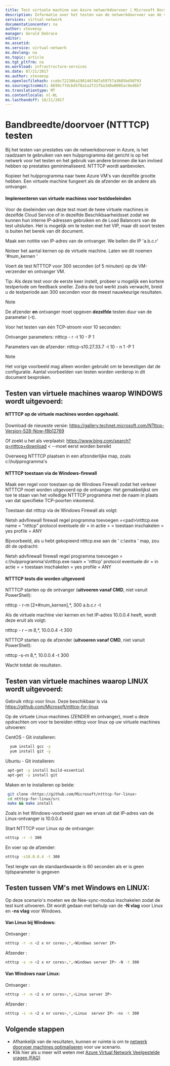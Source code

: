 ```yaml
---
title: Test virtuele machine van Azure netwerkdoorvoer | Microsoft Docs
description: Informatie over het testen van de netwerkdoorvoer van de virtuele machine van Azure.
services: virtual-network
documentationcenter: na
author: steveesp
manager: Gerald DeGrace
editor: 
ms.assetid: 
ms.service: virtual-network
ms.devlang: na
ms.topic: article
ms.tgt_pltfrm: na
ms.workload: infrastructure-services
ms.date: 07/21/2017
ms.author: steveesp
ms.openlocfilehash: ccebc722386a19014674d7a59757a3685bd50793
ms.sourcegitcommit: 6699c77dcbd5f8a1a2f21fba3d0a0005ac9ed6b7
ms.translationtype: MT
ms.contentlocale: nl-NL
ms.lasthandoff: 10/11/2017
---
```

# <a name="bandwidththroughput-testing-ntttcp"></a>Bandbreedte/doorvoer (NTTTCP) testen

Bij het testen van prestaties van de netwerkdoorvoer in Azure, is het raadzaam te gebruiken van een hulpprogramma dat gericht is op het netwerk voor het testen en het gebruik van andere bronnen die kan invloed hebben op prestaties geminimaliseerd. NTTTCP wordt aanbevolen.

Kopieer het hulpprogramma naar twee Azure VM's van dezelfde grootte hebben. Een virtuele machine fungeert als de afzender en de andere als ontvanger.

#### <a name="deploying-vms-for-testing"></a>Implementeren van virtuele machines voor testdoeleinden
Voor de doeleinden van deze test moet de twee virtuele machines in dezelfde Cloud Service of in dezelfde Beschikbaarheidsset zodat we kunnen hun interne IP-adressen gebruiken en de Load Balancers van de test uitsluiten. Het is mogelijk om te testen met het VIP, maar dit soort testen is buiten het bereik van dit document.
 
Maak een notitie van IP-adres van de ontvanger. We bellen die IP 'a.b.c.r'

Noteer het aantal kernen op de virtuele machine. Laten we dit noemen '\#num\_kernen '
 
Voert de test NTTTCP voor 300 seconden (of 5 minuten) op de VM-verzender en ontvanger VM.

Tip: Als deze test voor de eerste keer instelt, probeer u mogelijk een kortere testperiode om feedback sneller. Zodra de tool werkt zoals verwacht, breid u de testperiode aan 300 seconden voor de meest nauwkeurige resultaten.

> [!NOTE]
> De afzender **en** ontvanger moet opgeven **dezelfde** testen duur van de parameter (-t).

Voor het testen van één TCP-stroom voor 10 seconden:

Ontvanger parameters: ntttcp - r -t 10 - P 1

Parameters van de afzender: ntttcp-s10.27.33.7 -t 10 - n 1 -P 1

> [!NOTE]
> Het vorige voorbeeld mag alleen worden gebruikt om te bevestigen dat de configuratie. Aantal voorbeelden van testen worden verderop in dit document besproken.

## <a name="testing-vms-running-windows"></a>Testen van virtuele machines waarop WINDOWS wordt uitgevoerd:

#### <a name="get-ntttcp-onto-the-vms"></a>NTTTCP op de virtuele machines worden opgehaald.

Download de nieuwste versie: <https://gallery.technet.microsoft.com/NTttcp-Version-528-Now-f8b12769>

Of zoekt u het als verplaatst: <https://www.bing.com/search?q=ntttcp+download> \< --moet eerst worden bereikt

Overweeg NTTTCP plaatsen in een afzonderlijke map, zoals c:\\hulpprogramma's

#### <a name="allow-ntttcp-through-the-windows-firewall"></a>NTTTCP toestaan via de Windows-firewall
Maak een regel voor toestaan op de Windows Firewall zodat het verkeer NTTTCP moet worden uitgevoerd op de ontvanger. Het gemakkelijkst om toe te staan van het volledige NTTTCP programma met de naam in plaats van dat specifieke TCP-poorten inkomend.

Toestaan dat ntttcp via de Windows Firewall als volgt:

Netsh advfirewall firewall regel programma toevoegen =\<pad\>\\ntttcp.exe name = "ntttcp" protocol eventuele dir = in actie = = toestaan inschakelen = yes profile = ANY

Bijvoorbeeld, als u hebt gekopieerd ntttcp.exe aan de ' c:\\extra ' map, zou dit de opdracht: 

Netsh advfirewall firewall regel programma toevoegen = c:\\hulpprogramma's\\ntttcp.exe naam = 'ntttcp' protocol eventuele dir = in actie = = toestaan inschakelen = yes profile = ANY

#### <a name="running-ntttcp-tests"></a>NTTTCP tests die worden uitgevoerd

NTTTCP starten op de ontvanger (**uitvoeren vanaf CMD**, niet vanuit PowerShell):

ntttcp - r-m [2\*\#num\_kernen],\*, 300 a.b.c.r -t

Als de virtuele machine vier kernen en het IP-adres 10.0.0.4 heeft, wordt deze eruit als volgt:

ntttcp - r – m 8,\*, 10.0.0.4 -t 300


NTTTCP starten op de afzender (**uitvoeren vanaf CMD**, niet vanuit PowerShell):

ntttcp -s-m 8,\*, 10.0.0.4 -t 300 

Wacht totdat de resultaten.


## <a name="testing-vms-running-linux"></a>Testen van virtuele machines waarop LINUX wordt uitgevoerd:

Gebruik nttcp voor linux. Deze beschikbaar is via <https://github.com/Microsoft/ntttcp-for-linux>

Op de virtuele Linux-machines (ZENDER en ontvanger), moet u deze opdrachten om voor te bereiden ntttcp voor linux op uw virtuele machines uitvoeren:

CentOS - Git installeren:
``` bash
  yum install gcc -y  
  yum install git -y
```
Ubuntu - Git installeren:
``` bash
 apt-get -y install build-essential  
 apt-get -y install git
```
Maken en te installeren op beide:
``` bash
 git clone <https://github.com/Microsoft/ntttcp-for-linux>
 cd ntttcp-for-linux/src
 make && make install
```

Zoals in het Windows-voorbeeld gaan we ervan uit dat IP-adres van de Linux-ontvanger is 10.0.0.4

Start NTTTCP voor Linux op de ontvanger:

``` bash
ntttcp -r -t 300
```

En voer op de afzender:

``` bash
ntttcp -s10.0.0.4 -t 300
```
 
Test lengte van de standaardwaarde is 60 seconden als er is geen tijdsparameter is gegeven

## <a name="testing-between-vms-running-windows-and-linux"></a>Testen tussen VM's met Windows en LINUX:

Op deze scenario's moeten we de Nee-sync-modus inschakelen zodat de test kunt uitvoeren. Dit wordt gedaan met behulp van de **-N vlag** voor Linux en **-ns vlag** voor Windows.

#### <a name="from-linux-to-windows"></a>Van Linux bij Windows:

Ontvanger <Windows>:

``` bash
ntttcp -r -m <2 x nr cores>,*,<Windows server IP>
```

Afzender <Linux> :

``` bash
ntttcp -s -m <2 x nr cores>,*,<Windows server IP> -N -t 300
```

#### <a name="from-windows-to-linux"></a>Van Windows naar Linux:

Ontvanger <Linux>:

``` bash
ntttcp -r -m <2 x nr cores>,*,<Linux server IP>
```

Afzender <Windows>:

``` bash
ntttcp -s -m <2 x nr cores>,*,<Linux  server IP> -ns -t 300
```

## <a name="next-steps"></a>Volgende stappen
* Afhankelijk van de resultaten, kunnen er ruimte is om te [netwerk doorvoer machines optimaliseren](virtual-network-optimize-network-bandwidth.md) voor uw scenario.
* Klik hier als u meer wilt weten met [Azure Virtual Network Veelgestelde vragen (FAQ)](virtual-networks-faq.md)
